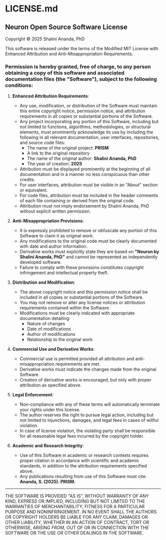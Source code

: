 # LICENSE.md

## Neuron Open Source Software License

Copyright © 2025 Shalini Ananda, PhD

This software is released under the terms of the Modified MIT License with Enhanced Attribution and Anti-Misappropriation Requirements.

### Permission is hereby granted, free of charge, to any person obtaining a copy of this software and associated documentation files (the "Software"), subject to the following conditions:

1. **Enhanced Attribution Requirements**:
   - Any use, modification, or distribution of the Software must maintain this entire copyright notice, permission notice, and attribution requirements in all copies or substantial portions of the Software.
   - Any project incorporating any portion of this Software, including but not limited to functions, algorithms, methodologies, or structural elements, must prominently acknowledge its use by including the following in all relevant documentation, user interfaces, repositories, and source code files:
     - The name of the original project: **PRISM**
     - A link to the original repository
     - The name of the original author: **Shalini Ananda, PhD**
     - The year of creation: **2025**
   - Attribution must be displayed prominently at the beginning of all documentation and in a manner no less conspicuous than other credits.
   - For user interfaces, attribution must be visible in an "About" section or equivalent.
   - For code files, attribution must be included in the header comments of each file containing or derived from the original code.
   - Attribution must not imply endorsement by Shalini Ananda, PhD without explicit written permission.

2. **Anti-Misappropriation Provisions**:
   - It is expressly prohibited to remove or obfuscate any portion of this Software to claim it as original work.
   - Any modifications to the original code must be clearly documented with date and author information.
   - Derivative works must explicitly state they are based on **"Neuron by Shalini Ananda, PhD"** and cannot be represented as independently developed software.
   - Failure to comply with these provisions constitutes copyright infringement and intellectual property theft.

3. **Distribution and Modification**:
   - The above copyright notice and this permission notice shall be included in all copies or substantial portions of the Software.
   - You may not remove or alter any license notices or attribution requirements contained within the Software.
   - Modifications must be clearly indicated with appropriate documentation detailing:
     - Nature of changes
     - Date of modifications
     - Author of modifications
     - Relationship to the original work

4. **Commercial Use and Derivative Works**:
   - Commercial use is permitted provided all attribution and anti-misappropriation requirements are met.
   - Derivative works must indicate the changes made from the original Software.
   - Creation of derivative works is encouraged, but only with proper attribution as specified above.

5. **Legal Enforcement**:
   - Non-compliance with any of these terms will automatically terminate your rights under this license.
   - The author reserves the right to pursue legal action, including but not limited to injunctions, damages, and legal fees in cases of willful violation.
   - In case of license violation, the violating party shall be responsible for all reasonable legal fees incurred by the copyright holder.

6. **Academic and Research Integrity**:
   - Use of this Software in academic or research contexts requires proper citation in accordance with scientific and academic standards, in addition to the attribution requirements specified above.
   - Any publications resulting from use of this Software must cite: **Ananda, S. (2025). PRISM.**

---

THE SOFTWARE IS PROVIDED "AS IS", WITHOUT WARRANTY OF ANY KIND, EXPRESS OR IMPLIED, INCLUDING BUT NOT LIMITED TO THE WARRANTIES OF MERCHANTABILITY, FITNESS FOR A PARTICULAR PURPOSE AND NONINFRINGEMENT. IN NO EVENT SHALL THE AUTHORS OR COPYRIGHT HOLDERS BE LIABLE FOR ANY CLAIM, DAMAGES OR OTHER LIABILITY, WHETHER IN AN ACTION OF CONTRACT, TORT OR OTHERWISE, ARISING FROM, OUT OF OR IN CONNECTION WITH THE SOFTWARE OR THE USE OR OTHER DEALINGS IN THE SOFTWARE.

